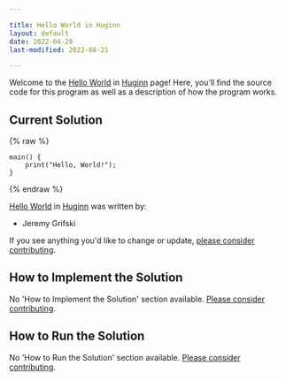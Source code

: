 ```yaml
---

title: Hello World in Huginn
layout: default
date: 2022-04-28
last-modified: 2022-08-21

---
```


Welcome to the [Hello World](https://sampleprograms.io/projects/hello-world) in [Huginn](https://sampleprograms.io/languages/huginn) page! Here, you'll find the source code for this program as well as a description of how the program works.

## Current Solution

{% raw %}

```huginn
main() {
	print("Hello, World!");
}
```

{% endraw %}

[Hello World](https://sampleprograms.io/projects/hello-world) in [Huginn](https://sampleprograms.io/languages/huginn) was written by:

- Jeremy Grifski

If you see anything you'd like to change or update, [please consider contributing](https://github.com/TheRenegadeCoder/sample-programs).

## How to Implement the Solution

No 'How to Implement the Solution' section available. [Please consider contributing](https://github.com/TheRenegadeCoder/sample-programs-website).

## How to Run the Solution

No 'How to Run the Solution' section available. [Please consider contributing](https://github.com/TheRenegadeCoder/sample-programs-website).